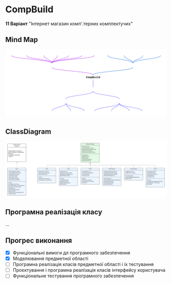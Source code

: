 # CompBuild
**11 Варіант** "Інтернет магазин комп'.терних комплектучих"

## Mind Map
![Alt text](images/MindMap.png "Mind Map")

## ClassDiagram
![Alt text](images/ClassDiagram.png "Class Diagram")

## Програмна реалізація класу
...

## Прогрес виконання

- [x] Функціональні вимоги дл програмного забезпечення
- [x] Моделювання предметної області
- [ ] Програмна реалізація класів предметної області і їх тестування
- [ ] Проєктування і програмна реалізація класів інтерфейсу користувача 
- [ ] Функціональне тестування програмного забезпечення